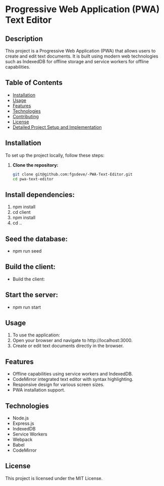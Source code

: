 # Progressive Web Application (PWA) Text Editor

## Description

This project is a Progressive Web Application (PWA) that allows users to create and edit text documents. It is built using modern web technologies such as IndexedDB for offline storage and service workers for offline capabilities.

## Table of Contents

- [Installation](#installation)
- [Usage](#usage)
- [Features](#features)
- [Technologies](#technologies)
- [Contributing](#contributing)
- [License](#license)
- [Detailed Project Setup and Implementation](#detailed-project-setup-and-implementation)

## Installation

To set up the project locally, follow these steps:

1. **Clone the repository:**
   ```sh
   git clone git@github.com:fgsdeve/-PWA-Text-Editor.git
   cd pwa-text-editor

## Install dependencies: 
1. npm install
2. cd client
3. npm install
4. cd ..

## Seed the database:
- npm run seed

## Build the client:
- Build the client:

## Start the server:
- npm run start

## Usage
1. To use the application:
2. Open your browser and navigate to http://localhost:3000.
3. Create or edit text documents directly in the browser.

## Features
- Offline capabilities using service workers and IndexedDB.
- CodeMirror integrated text editor with syntax highlighting.
- Responsive design for various screen sizes.
- PWA installation support.

## Technologies
- Node.js
- Express.js
- IndexedDB
- Service Workers
- Webpack
- Babel
- CodeMirror

## License
This project is licensed under the MIT License.
